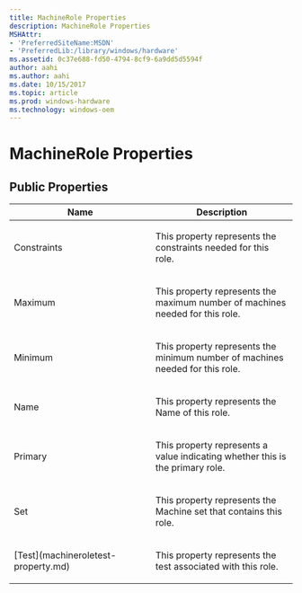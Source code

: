 ```yaml
---
title: MachineRole Properties
description: MachineRole Properties
MSHAttr:
- 'PreferredSiteName:MSDN'
- 'PreferredLib:/library/windows/hardware'
ms.assetid: 0c37e688-fd50-4794-8cf9-6a9dd5d5594f
author: aahi
ms.author: aahi
ms.date: 10/15/2017
ms.topic: article
ms.prod: windows-hardware
ms.technology: windows-oem
---
```


# MachineRole Properties


## <span id="Public_Properties"></span><span id="public_properties"></span><span id="PUBLIC_PROPERTIES"></span>Public Properties


<table>
<colgroup>
<col width="50%" />
<col width="50%" />
</colgroup>
<thead>
<tr class="header">
<th>Name</th>
<th>Description</th>
</tr>
</thead>
<tbody>
<tr class="odd">
<td><p>Constraints</p></td>
<td><p>This property represents the constraints needed for this role.</p></td>
</tr>
<tr class="even">
<td><p>Maximum</p></td>
<td><p>This property represents the maximum number of machines needed for this role.</p></td>
</tr>
<tr class="odd">
<td><p>Minimum</p></td>
<td><p>This property represents the minimum number of machines needed for this role.</p></td>
</tr>
<tr class="even">
<td><p>Name</p></td>
<td><p>This property represents the Name of this role.</p></td>
</tr>
<tr class="odd">
<td><p>Primary</p></td>
<td><p>This property represents a value indicating whether this is the primary role.</p></td>
</tr>
<tr class="even">
<td><p>Set</p></td>
<td><p>This property represents the Machine set that contains this role.</p></td>
</tr>
<tr class="odd">
<td><p>[Test](machineroletest-property.md)</p></td>
<td><p>This property represents the test associated with this role.</p></td>
</tr>
</tbody>
</table>

 

 

 






